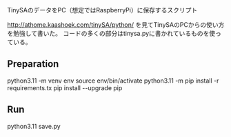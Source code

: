 TinySAのデータをPC（想定ではRaspberryPi）に保存するスクリプト

http://athome.kaashoek.com/tinySA/python/
を見てTinySAのPCからの使い方を勉強して書いた。
コードの多くの部分はtinysa.pyに書かれているものを使っている。

## Preparation

python3.11 -m venv env
source env/bin/activate
python3.11 -m pip install -r requirements.tx
pip install --upgrade pip 

## Run

python3.11 save.py
